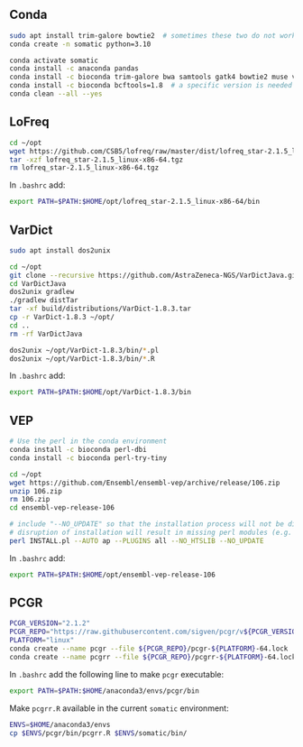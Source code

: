## Conda

```bash
sudo apt install trim-galore bowtie2  # sometimes these two do not work well with conda
conda create -n somatic python=3.10

conda activate somatic
conda install -c anaconda pandas
conda install -c bioconda trim-galore bwa samtools gatk4 bowtie2 muse varscan vcf2maf bedtools somatic-sniper lofreq
conda install -c bioconda bcftools=1.8  # a specific version is needed to avoid segmentation fault
conda clean --all --yes
```

## LoFreq

```bash
cd ~/opt
wget https://github.com/CSB5/lofreq/raw/master/dist/lofreq_star-2.1.5_linux-x86-64.tgz
tar -xzf lofreq_star-2.1.5_linux-x86-64.tgz
rm lofreq_star-2.1.5_linux-x86-64.tgz
```

In `.bashrc` add:
```bash
export PATH=$PATH:$HOME/opt/lofreq_star-2.1.5_linux-x86-64/bin
```

## VarDict

```bash
sudo apt install dos2unix

cd ~/opt
git clone --recursive https://github.com/AstraZeneca-NGS/VarDictJava.git
cd VarDictJava
dos2unix gradlew
./gradlew distTar
tar -xf build/distributions/VarDict-1.8.3.tar
cp -r VarDict-1.8.3 ~/opt/
cd ..
rm -rf VarDictJava

dos2unix ~/opt/VarDict-1.8.3/bin/*.pl
dos2unix ~/opt/VarDict-1.8.3/bin/*.R
```

In `.bashrc` add:
```bash
export PATH=$PATH:$HOME/opt/VarDict-1.8.3/bin
```

## VEP

```bash
# Use the perl in the conda environment
conda install -c bioconda perl-dbi
conda install -c bioconda perl-try-tiny

cd ~/opt
wget https://github.com/Ensembl/ensembl-vep/archive/release/106.zip
unzip 106.zip
rm 106.zip
cd ensembl-vep-release-106

# include "--NO_UPDATE" so that the installation process will not be disrupted by update check
# disruption of installation will result in missing perl modules (e.g. Bio/EnsEMBL/Registry.pm) and plugins
perl INSTALL.pl --AUTO ap --PLUGINS all --NO_HTSLIB --NO_UPDATE
```

In `.bashrc` add:
```bash
export PATH=$PATH:$HOME/opt/ensembl-vep-release-106
```

## PCGR

```bash
PCGR_VERSION="2.1.2"
PCGR_REPO="https://raw.githubusercontent.com/sigven/pcgr/v${PCGR_VERSION}/conda/env/lock/"
PLATFORM="linux"
conda create --name pcgr --file ${PCGR_REPO}/pcgr-${PLATFORM}-64.lock
conda create --name pcgrr --file ${PCGR_REPO}/pcgrr-${PLATFORM}-64.lock
```

In `.bashrc` add the following line to make `pcgr` executable:
```bash
export PATH=$PATH:$HOME/anaconda3/envs/pcgr/bin
```

Make `pcgrr.R` available in the current `somatic` environment:
```bash
ENVS=$HOME/anaconda3/envs
cp $ENVS/pcgr/bin/pcgrr.R $ENVS/somatic/bin/
```
